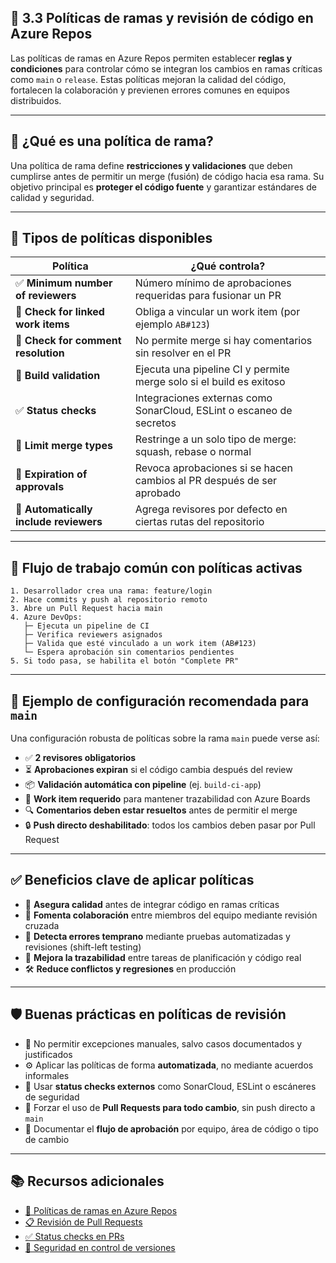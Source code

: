 ## 🔐 3.3 Políticas de ramas y revisión de código en Azure Repos

Las políticas de ramas en Azure Repos permiten establecer **reglas y condiciones** para controlar cómo se integran los cambios en ramas críticas como `main` o `release`. Estas políticas mejoran la calidad del código, fortalecen la colaboración y previenen errores comunes en equipos distribuidos.

---

## 🧠 ¿Qué es una política de rama?

Una política de rama define **restricciones y validaciones** que deben cumplirse antes de permitir un merge (fusión) de código hacia esa rama. Su objetivo principal es **proteger el código fuente** y garantizar estándares de calidad y seguridad.

---

## 📏 Tipos de políticas disponibles

| Política                          | ¿Qué controla?                                                             |
|-----------------------------------|----------------------------------------------------------------------------|
| ✅ **Minimum number of reviewers** | Número mínimo de aprobaciones requeridas para fusionar un PR               |
| 🔄 **Check for linked work items** | Obliga a vincular un work item (por ejemplo `AB#123`)                      |
| 💬 **Check for comment resolution** | No permite merge si hay comentarios sin resolver en el PR                 |
| 🧪 **Build validation**            | Ejecuta una pipeline CI y permite merge solo si el build es exitoso       |
| ✅ **Status checks**               | Integraciones externas como SonarCloud, ESLint o escaneo de secretos       |
| 🔀 **Limit merge types**          | Restringe a un solo tipo de merge: squash, rebase o normal                 |
| 📅 **Expiration of approvals**     | Revoca aprobaciones si se hacen cambios al PR después de ser aprobado     |
| 📌 **Automatically include reviewers** | Agrega revisores por defecto en ciertas rutas del repositorio            |

---

## 🧪 Flujo de trabajo común con políticas activas

```plaintext
1. Desarrollador crea una rama: feature/login
2. Hace commits y push al repositorio remoto
3. Abre un Pull Request hacia main
4. Azure DevOps:
   ├─ Ejecuta un pipeline de CI
   ├─ Verifica reviewers asignados
   ├─ Valida que esté vinculado a un work item (AB#123)
   └─ Espera aprobación sin comentarios pendientes
5. Si todo pasa, se habilita el botón "Complete PR"
```

---

## 🧪 Ejemplo de configuración recomendada para `main`

Una configuración robusta de políticas sobre la rama `main` puede verse así:

- ✅ **2 revisores obligatorios**
- ⏳ **Aprobaciones expiran** si el código cambia después del review
- 📦 **Validación automática con pipeline** (ej. `build-ci-app`)
- 🔗 **Work item requerido** para mantener trazabilidad con Azure Boards
- 🔍 **Comentarios deben estar resueltos** antes de permitir el merge
- 🔒 **Push directo deshabilitado**: todos los cambios deben pasar por Pull Request

---

## ✅ Beneficios clave de aplicar políticas

- 🧪 **Asegura calidad** antes de integrar código en ramas críticas
- 👥 **Fomenta colaboración** entre miembros del equipo mediante revisión cruzada
- 🔬 **Detecta errores temprano** mediante pruebas automatizadas y revisiones (shift-left testing)
- 🔗 **Mejora la trazabilidad** entre tareas de planificación y código real
- 🛠️ **Reduce conflictos y regresiones** en producción

---

## 🛡️ Buenas prácticas en políticas de revisión

- 🚫 No permitir excepciones manuales, salvo casos documentados y justificados
- ⚙️ Aplicar las políticas de forma **automatizada**, no mediante acuerdos informales
- 🧩 Usar **status checks externos** como SonarCloud, ESLint o escáneres de seguridad
- 🔀 Forzar el uso de **Pull Requests para todo cambio**, sin push directo a `main`
- 🧭 Documentar el **flujo de aprobación** por equipo, área de código o tipo de cambio

---

## 📚 Recursos adicionales

- [📘 Políticas de ramas en Azure Repos](https://learn.microsoft.com/en-us/azure/devops/repos/git/branch-policies)
- [📋 Revisión de Pull Requests](https://learn.microsoft.com/en-us/azure/devops/repos/git/pull-requests)
- [✅ Status checks en PRs](https://learn.microsoft.com/en-us/azure/devops/repos/git/status-policy)
- [🔐 Seguridad en control de versiones](https://learn.microsoft.com/en-us/azure/devops/repos/git/security)

